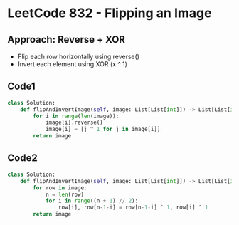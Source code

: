 # LeetCode 832 - Flipping an Image

## Approach: Reverse + XOR
- Flip each row horizontally using reverse()
- Invert each element using XOR (x ^ 1)

## Code1
```Python
class Solution:
    def flipAndInvertImage(self, image: List[List[int]]) -> List[List[int]]:
        for i in range(len(image)):
            image[i].reverse()
            image[i] = [j ^ 1 for j in image[i]]
        return image
```

## Code2
```Python
class Solution:
    def flipAndInvertImage(self, image: List[List[int]]) -> List[List[int]]:
        for row in image:
            n = len(row)
            for i in range((n + 1) // 2):
                row[i], row[n-1-i] = row[n-1-i] ^ 1, row[i] ^ 1
        return image
```
